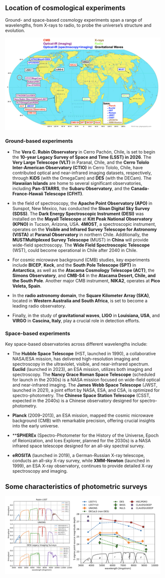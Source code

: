 ## Location of cosmological experiments
Ground- and space-based cosmology experiments span a range of wavelengths, from X-rays to radio, to probe the universe’s structure and evolution.

[![Small Image](https://raw.githubusercontent.com/payerne/payerne.github.io/main/docs/images/cosmo_experiment_map.png)]()

### Ground-based experiments

- The **Vera C. Rubin Observatory** in Cerro Pachón, Chile, is set to begin the **10-year Legacy Survey of Space and Time (LSST) in 2026**. The **Very Large Telescope (VLT)** in Paranal, Chile, and the **Cerro Tololo Inter-American Observatory (CTIO)** in Cerro Tololo, Chile, have contributed optical and near-infrared imaging datasets, respectively, through **KiDS** (with the OmegaCam) and **DES** (with the DECam). The **Hawaiian Islands** are home to several significant observatories, including **Pan-STARRS**, the **Subaru Observatory**, and the **Canada-France-Hawaii Telescope (CFHT)**.  

- In the field of spectroscopy, the **Apache Point Observatory (APO)** in Sunspot, New Mexico, has conducted the **Sloan Digital Sky Survey (SDSS)**. The **Dark Energy Spectroscopic Instrument (DESI)** was installed on the **Mayall Telescope** at **Kitt Peak National Observatory (KPNO)** in Tucson, Arizona, USA. **4MOST**, a spectroscopic instrument, operates on the **Visible and Infrared Survey Telescope for Astronomy (VISTA)** at **Paranal Observatory** in northern Chile. Additionally, the **MUSTMultiplexed Survey Telescope** (MUST) in **China** will provide wide-field spectroscopy. The **Wide Field Spectroscopic Telescope** (WST), could become operational in Chile after 2040 in Chile.

- For cosmic microwave background (CMB) studies, key experiments include **BICEP**, **Keck**, and the **South Pole Telescope (SPT)** in **Antarctica**, as well as the **Atacama Cosmology Telescope (ACT)**, the **Simons Observatory**, and **CMB-S4** in the **Atacama Desert, Chile, and the South Pole**. Another major CMB instrument, **NIKA2**, operates at **Pico Veleta, Spain**.  

- In the **radio astronomy domain**, the **Square Kilometer Array (SKA)**, located in **Western Australia and South Africa**, is set to become a leading radio observatory.  

- Finally, in the study of **gravitational waves**, **LIGO** in **Louisiana, USA**, and **VIRGO** in **Cascina, Italy**, play a crucial role in detection efforts.

### Space-based experiments

Key space-based observatories across different wavelengths include:  

- The **Hubble Space Telescope** (HST, launched in 1990), a collaborative NASA/ESA mission, has delivered high-resolution imaging and spectroscopy in the ultraviolet, visible, and near-infrared spectrum. **Euclid** (launched in 2023), an ESA mission, utilizes both imaging and spectroscopy. The **Nancy Grace Roman Space Telescope** (scheduled for launch in the 2030s) is a NASA mission focused on wide-field optical and near-infrared imaging. The **James Webb Space Telescope** (JWST, launched in 2021), a joint effort by NASA, ESA, and CSA, is optimized for spectro-photometry. The **Chinese Space Station Telescope** (CSST, expected in the 2040s) is a Chinese observatory designed for spectro-photometry.  

- **Planck** (2009–2013), an ESA mission, mapped the cosmic microwave background (CMB) with remarkable precision, offering crucial insights into the early universe.  

- ****SPHEREx** (Spectro-Photometer for the History of the Universe, Epoch of Reionization, and Ices Explorer, planned for the 2030s) is a NASA infrared space telescope designed for an all-sky spectral survey.  

- **eROSITA** (launched in 2019), a German-Russian X-ray telescope, conducts an all-sky X-ray survey, while **XMM-Newton** (launched in 1999), an ESA X-ray observatory, continues to provide detailed X-ray spectroscopy and imaging.

## Some characteristics of photometric surveys

[![Small Image](https://raw.githubusercontent.com/payerne/payerne.github.io/main/docs/images/filters_magnitude_depth.png)]()
